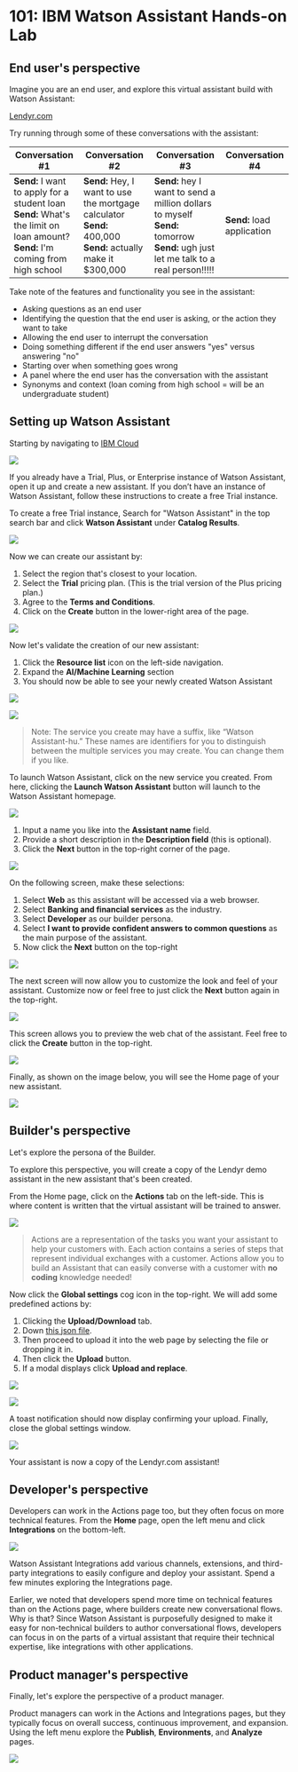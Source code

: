 # 101: IBM Watson Assistant Hands-on Lab

## End user's perspective

Imagine you are an end user, and explore this virtual assistant build with Watson Assistant:

[Lendyr.com](http://lendyr.com/)

Try running through some of these conversations with the assistant:

| Conversation #1                                                                                                         | Conversation #2                                                                                      | Conversation #3                                                                                                            | Conversation #4        |
|-------------------------------------------------------------------------------------------------------------------------|------------------------------------------------------------------------------------------------------|----------------------------------------------------------------------------------------------------------------------------|------------------------|
| **Send:** I want to apply for a student loan<br>**Send:** What's the limit on loan amount?<br>**Send:** I'm coming from high school | **Send:** Hey, I want to use the mortgage calculator<br>**Send:** 400,000<br>**Send:** actually make it $300,000 | **Send:** hey I want to send a million dollars to myself<br>**Send:** tomorrow<br>**Send:** ugh just let me talk to a real person!!!!! | **Send:** load application |

Take note of the features and functionality you see in the assistant:

- Asking questions as an end user
- Identifying the question that the end user is asking, or the action they want to take
- Allowing the end user to interrupt the conversation
- Doing something different if the end user answers "yes" versus answering "no"
- Starting over when something goes wrong
- A panel where the end user has the conversation with the assistant
- Synonyms and context (loan coming from high school = will be an undergraduate 
student)

## Setting up Watson Assistant

Starting by navigating to [IBM Cloud](https://cloud.ibm.com)

![](./images/101/image-003.png)

If you already have a Trial, Plus, or Enterprise instance of Watson Assistant, open it up and 
create a new assistant. If you don’t have an instance of Watson Assistant, follow these 
instructions to create a free Trial instance.

To create a free Trial instance, Search for "Watson Assistant" in the top search bar and click 
**Watson Assistant** under **Catalog Results**.

![](./images/101/image-004.png)

Now we can create our assistant by:

1. Select the region that's closest to your location.
2. Select the **Trial** pricing plan. (This is the trial version of the Plus pricing plan.)
3. Agree to the **Terms and Conditions**.
4. Click on the **Create** button in the lower-right area of the page.

![](./images/101/image-005.jpg)

Now let's validate the creation of our new assistant:

1. Click the **Resource list** icon on the left-side navigation.
2. Expand the **AI/Machine Learning** section
3. You should now be able to see your newly created Watson Assistant

![](./images/101/image-006.jpg)

![](./images/101/image-007.png)

> Note: The service you create may have a suffix, like “Watson Assistant-hu.” These names are 
identifiers for you to distinguish between the multiple services you may create. You can change 
them if you like.

To launch Watson Assistant, click on the new service you created. From here, clicking the **Launch Watson Assistant** button will launch to the Watson Assistant homepage. 

![](./images/101/image-008.jpg)

1. Input a name you like into the **Assistant name** field.
2. Provide a short description in the **Description field** (this is optional).
3. Click the **Next** button in the top-right corner of the page.

![](./images/101/image-010.jpg)

On the following screen, make these selections:

1. Select **Web** as this assistant will be accessed via a web browser.
2. Select **Banking and financial services** as the industry.
3. Select **Developer** as our builder persona.
4. Select **I want to provide confident answers to common questions** as the main purpose of the assistant.
5. Now click the **Next** button on the top-right

![](./images/101/image-013.jpg)

The next screen will now allow you to customize the look and feel of your assistant. Customize now or feel free to just click the **Next** button again in the top-right.

![](./images/101/image-014.jpg)

This screen allows you to preview the web chat of the assistant. Feel free to click the **Create** button in the top-right.

![](./images/101/image-015.jpg)

Finally, as shown on the image below, you will see the Home page of your new assistant.

![](./images/101/image-016.png)

## Builder's perspective

Let's explore the persona of the Builder.

To explore this perspective, you will create a copy of the Lendyr demo assistant in the new assistant that's been created.

From the Home page, click on the **Actions** tab on the left-side. This is where content is written that the virtual assistant will be trained to answer.

![](./images/101/image-018.jpg)

> Actions are a representation of the tasks you want your assistant to help your customers with. 
Each action contains a series of steps that represent individual exchanges with a customer. 
Actions allow you to build an Assistant that can easily converse with a customer with **no
coding** knowledge needed!

Now click the **Global settings** cog icon in the top-right. We will add some predefined actions by:

1. Clicking the **Upload/Download** tab.
2. Down [this json file](https://raw.githubusercontent.com/CloudPak-Outcomes/Watson-Asst-Lab/main/action-skills/LendyrActions_v17_Live_lastchecked03Jan2023.json).
3. Then proceed to upload it into the web page by selecting the file or dropping it in.
4. Then click the **Upload** button.
5. If a modal displays click **Upload and replace**.

![](./images/101/image-021.png)

![](./images/101/image-022.png)

A toast notification should now display confirming your upload. Finally, close the global settings window.

![](./images/101/image-023.jpg)

Your assistant is now a copy of the Lendyr.com assistant!


## Developer's perspective

Developers can work in the Actions page too, but they often focus on more technical features. From the **Home** page, open the left menu and click **Integrations** on the bottom-left.

![](./images/101/image-026.jpg)

Watson Assistant Integrations add various channels, extensions, and third-party integrations to easily configure and deploy your assistant. Spend a few minutes exploring the Integrations page.

Earlier, we noted that developers spend more time on technical features than on the Actions page, where builders create new conversational flows. Why is that? Since Watson Assistant is purposefully designed to make it easy for non-technical builders to author conversational flows, developers can focus in on the parts of a virtual assistant that require their technical expertise, like integrations with other applications.

## Product manager's perspective

Finally, let's explore the perspective of a product manager.

Product managers can work in the Actions and Integrations pages, but they typically focus on overall success, continuous improvement, and expansion. Using the left menu explore the **Publish**, **Environments**, and **Analyze** pages.

![](./images/101/image-028.jpg)
